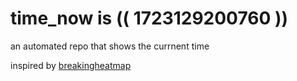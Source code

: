 # time_now is (( 1723129200760 ))

an automated repo that shows the currnent time

inspired by [breakingheatmap](https://github.com/breakingheatmap/breakingheatmap)